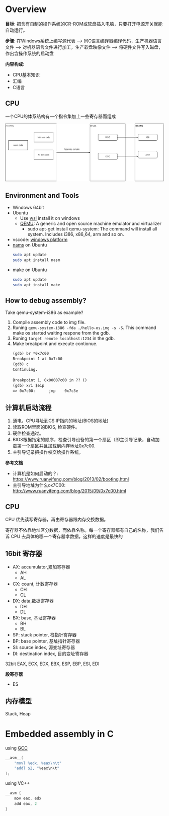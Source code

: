 # Overview

**目标**: 把含有自制的操作系统的CR-ROM或软盘插入电脑，只要打开电源开关就能自动运行。

**步骤**: 在Windows系统上编写源代表 --> 同C语言编译器编译代码，生产机器语言文件 --> 对机器语言文件进行加工，生产软盘映像文件 --> 将硬件文件写入磁盘，作出含操作系统的启动盘

**内容构成:**
+ CPU基本知识
+ 汇编
+ C语言

## CPU
一个CPU的体系结构有一个指令集加上一些寄存器而组成

![computer-arch](./images/computer-architecture.drawio.png)

## Environment and Tools
+ Windows 64bit
+ Ubuntu
    + Use [wsl](https://docs.microsoft.com/en-us/windows/wsl/install) install it on windows
    + [QEMU](https://www.qemu.org/): A generic and open source machine emulator and virtualizer
        - sudo apt-get install qemu-system: The command will install all system. Includes i386, x86_64, arm and so on.
+ vscode: [windows platform](https://code.visualstudio.com/download)
+ [nams](https://en.wikipedia.org/wiki/Netwide_Assembler) on Ubuntu
    ```bash
    sudo apt update
    sudo apt install nasm
    ```
+ make on Ubuntu
    ```bash
    sudo apt update
    sudo apt install make
    ```

## How to debug assembly?
Take qemu-system-i386 as example?
1. Compile assembly code to img file.
2. Runing `qemu-system-i386 -fda ./hello-os.img -s -S`. This command make os started waiting respone from the gdb.
3. Runing `target remote localhost:1234` in the gdb.
4. Make breakpoint and execute contionue.
    ```txt
    (gdb) br *0x7c00
    Breakpoint 1 at 0x7c00
    (gdb) c
    Continuing.

    Breakpoint 1, 0x00007c00 in ?? ()
    (gdb) x/i $eip
    => 0x7c00:      jmp    0x7c3e
    ```
## 计算机启动流程
1. 通电，CPU寻址到CS:IP指向的地址(BIOS的地址)
2. 读取ROM里面的BIOS, 检查硬件。
3. 硬件检查通过。
4. BIOS根据指定的顺序，检查引导设备的第一个扇区（即主引导记录，自动加载第一个扇区并且加载到内存地址0x7c00.
5. 主引导记录把操作权交给操作系统。

**参考文档**
* 计算机是如何启动的？: https://www.ruanyifeng.com/blog/2013/02/booting.html
* 主引导地址为什么ox7C00: http://www.ruanyifeng.com/blog/2015/09/0x7c00.html


## CPU
CPU 优先读写寄存器，再由寄存器跟内存交换数据。

寄存器不依靠地址区分数据，而依靠名称。每一个寄存器都有自己的名称，我们告诉 CPU 去具体的哪一个寄存器拿数据，这样的速度是最快的

## 16bit 寄存器
+ AX: accumulator,累加寄存器
    + AH
    + AL
+ CX: count, 计数寄存器
    + CH
    + CL
+ DX: data,数据寄存器
    + DH
    + DL
+ BX: base, 基址寄存器
    + BH
    + BL
+ SP: stack pointer, 栈指针寄存器
+ BP: base pointer, 基址指针寄存器
+ SI: source index, 源变址寄存器
+ DI: destination index, 目的变址寄存器

32bit EAX, ECX, EDX, EBX, ESP, EBP, ESI, EDI

**段寄存器**
+  ES

## 内存模型
Stack, Heap

# Embedded assembly in C

using [GCC](http://www.ibiblio.org/gferg/ldp/GCC-Inline-Assembly-HOWTO.html)
```c
__asm__(
    "movl %edx, %eax\n\t"
    "addl $2, "%eax\n\t"
);
``` 
using VC++
```c
__asm {
    mov eax, edx
    add eax, 2
}
```
